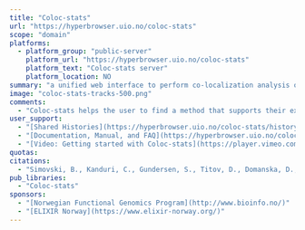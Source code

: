 ```yaml
---
title: "Coloc-stats"
url: "https://hyperbrowser.uio.no/coloc-stats"
scope: "domain"
platforms:
  - platform_group: "public-server"
    platform_url: "https://hyperbrowser.uio.no/coloc-stats"
    platform_text: "Coloc-stats server"
    platform_location: NO
summary: "a unified web interface to perform co-localization analysis of genomic features "
image: "coloc-stats-tracks-500.png"
comments:
  - "Coloc-stats helps the user to find a method that supports their experimental requirements and allows for a straight-forward comparison across methods."
user_support:
  - "[Shared Histories](https://hyperbrowser.uio.no/coloc-stats/history/list_published)"
  - "[Documentation, Manual, and FAQ](https://hyperbrowser.uio.no/coloc-stats/static/welcome_project.html)"
  - "[Video: Getting started with Coloc-stats](https://player.vimeo.com/video/255191291)"
quotas:
citations:
  - "Simovski, B., Kanduri, C., Gundersen, S., Titov, D., Domanska, D., Bock, C., Bossini-Castillo, L., Chikina, M., Favorov, A., Layer, R. M., Mironov, A. A., Quinlan, A. R., Sheffield, N. C., Trynka, G., & Sandve, G. K. (2018). [Coloc-stats: A unified web interface to perform colocalization analysis of genomic features](https://doi.org/10.1093/nar/gky474). *Nucleic Acids Research*, 46(W1), W186–W193. doi: 10.1093/nar/gky474"
pub_libraries:
  - "Coloc-stats"
sponsors:
  - "[Norwegian Functional Genomics Program](http://www.bioinfo.no/)"
  - "[ELIXIR Norway](https://www.elixir-norway.org/)"
---
```

